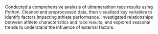 Conducted a comprehensive analysis of ultramarathon race results using Python. Cleaned and preprocessed data, then visualized key variables to identify factors impacting athlete performance. Investigated relationships between athlete characteristics and race results, and explored seasonal trends to understand the influence of external factors.
